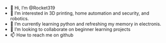 - 👋 Hi, I’m @Rocket319
- 👀 I’m interested in 3D printing, home automation and security, and robotics.
- 🌱 I’m currently learning python and refreshing my memory in electronis.
- 💞️ I’m looking to collaborate on beginner learning projects
- 📫 How to reach me on github

<!---
Rocket319/Rocket319 is a ✨ special ✨ repository because its `README.md` (this file) appears on your GitHub profile.
You can click the Preview link to take a look at your changes.
--->
